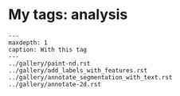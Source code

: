 # My tags: analysis

```{toctree}
---
maxdepth: 1
caption: With this tag
---
../gallery/paint-nd.rst
../gallery/add_labels_with_features.rst
../gallery/annotate_segmentation_with_text.rst
../gallery/annotate-2d.rst
```
